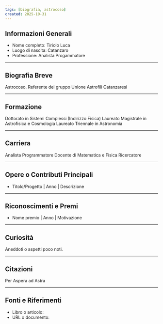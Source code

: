 ```yaml
---
tags: [biografia, astrocoso]
created: 2025-10-31
---
```


## Informazioni Generali
- Nome completo: Tiriolo Luca
- Luogo di nascita: Catanzaro
- Professione: Analista Progammatore
---

## Biografia Breve
Astrocoso. Referente del gruppo Unione Astrofili Catanzaresi

---

## Formazione
Dottorato in Sistemi Complessi (Indirizzo Fisica)
Laureato Magistrale in Astrofisica e Cosmologia
Laureato Triennale in Astronomia

---

## Carriera
Analista Programmatore
Docente di Matematica e Fisica
Ricercatore

---

## Opere o Contributi Principali
- Titolo/Progetto | Anno | Descrizione

---

## Riconoscimenti e Premi
- Nome premio | Anno | Motivazione

---

## Curiosità
Aneddoti o aspetti poco noti.

---

## Citazioni
Per Aspera ad Astra

---

## Fonti e Riferimenti
- Libro o articolo:  
- URL o documento:  
